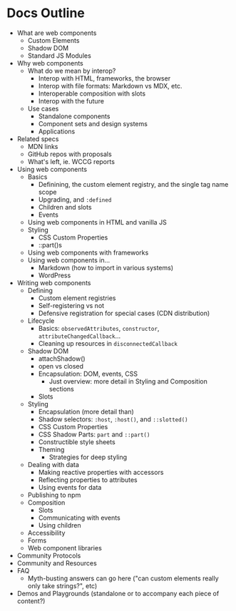 # Docs Outline

* What are web components
  * Custom Elements
  * Shadow DOM
  * Standard JS Modules
* Why web components
  * What do we mean by interop?
    * Interop with HTML, frameworks, the browser
    * Interop with file formats: Markdown vs MDX, etc.
    * Interoperable composition with slots
    * Interop with the future
  * Use cases
    * Standalone components
    * Component sets and design systems
    * Applications
* Related specs
  * MDN links
  * GitHub repos with proposals
  * What's left, ie. WCCG reports
* Using web components
  * Basics
    * Definining, the custom element registry, and the single tag name scope
    * Upgrading, and `:defined`
    * Children and slots
    * Events
  * Using web components in HTML and vanilla JS
  * Styling
    * CSS Custom Properties
    * ::part()s
  * Using web components with frameworks
  * Using web components in...
    * Markdown (how to import in various systems)
    * WordPress
* Writing web components
  * Defining
    * Custom element registries
    * Self-registering vs not
    * Defensive registration for special cases (CDN distribution)
  * Lifecycle
    * Basics: `observedAttributes`, `constructor`, `attributeChangedCallback`...
    * Cleaning up resources in `disconnectedCallback`
  * Shadow DOM
    * attachShadow()
    * open vs closed
    * Encapsulation: DOM, events, CSS
      * Just overview: more detail in Styling and Composition sections
    * Slots
  * Styling
    * Encapsulation (more detail than)
    * Shadow selectors: `:host`, `:host()`, and `::slotted()`
    * CSS Custom Properties
    * CSS Shadow Parts: `part` and `::part()`
    * Constructible style sheets
    * Theming
      * Strategies for deep styling
  * Dealing with data
    * Making reactive properties with accessors
    * Reflecting properties to attributes
    * Using events for data
  * Publishing to npm
  * Composition
    * Slots
    * Communicating with events
    * Using children
  * Accessibility
  * Forms
  * Web component libraries
* Community Protocols
* Community and Resources
* FAQ
  * Myth-busting answers can go here ("can custom elements really only take strings?", etc)
* Demos and Playgrounds (standalone or to accompany each piece of content?)

